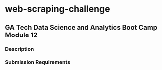 # web-scraping-challenge
## GA Tech Data Science and Analytics Boot Camp Module 12
### Description

### Submission Requirements